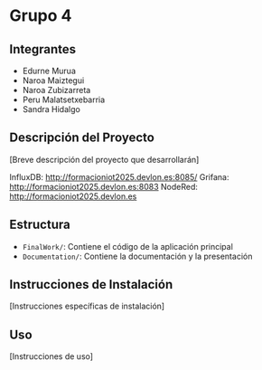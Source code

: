 # Grupo 4

## Integrantes
- Edurne Murua
- Naroa Maiztegui
- Naroa Zubizarreta
- Peru Malatsetxebarria
- Sandra Hidalgo

## Descripción del Proyecto
[Breve descripción del proyecto que desarrollarán]

InfluxDB: http://formacioniot2025.devlon.es:8085/
Grifana: http://formacioniot2025.devlon.es:8083
NodeRed: http://formacioniot2025.devlon.es

## Estructura
- `FinalWork/`: Contiene el código de la aplicación principal
- `Documentation/`: Contiene la documentación y la presentación

## Instrucciones de Instalación
[Instrucciones específicas de instalación]

## Uso
[Instrucciones de uso] 